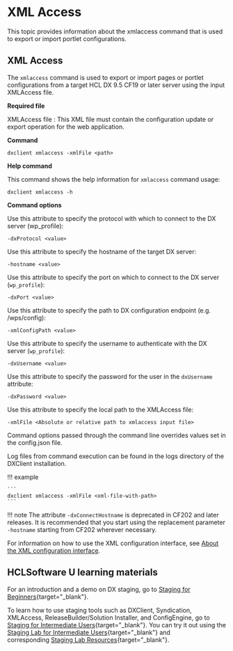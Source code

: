 # XML Access

This topic provides information about the xmlaccess command that is used to export or import portlet configurations.

## XML Access

The `xmlaccess` command is used to export or import pages or portlet configurations from a target HCL DX 9.5 CF19 or later server using the input XMLAccess file.

**Required file**

XMLAccess file : This XML file must contain the configuration update or export operation for the web application.

**Command**

```
dxclient xmlaccess -xmlFile <path>
```

**Help command**

This command shows the help information for `xmlaccess` command usage:

```
dxclient xmlaccess -h
```

**Command options**

Use this attribute to specify the protocol with which to connect to the DX server (wp_profile):

```
-dxProtocol <value>
```

Use this attribute to specify the hostname of the target DX server:

```
-hostname <value>
```

Use this attribute to specify the port on which to connect to the DX server (`wp_profile`):

```
-dxPort <value>
```

Use this attribute to specify the path to DX configuration endpoint (e.g. /wps/config):

```
-xmlConfigPath <value>
```

Use this attribute to specify the username to authenticate with the DX server (`wp_profile`):

```
-dxUsername <value>
```

Use this attribute to specify the password for the user in the `dxUsername` attribute:

```
-dxPassword <value>
```

Use this attribute to specify the local path to the XMLAccess file:

```
-xmlFile <Absolute or relative path to xmlaccess input file>
```

Command options passed through the command line overrides values set in the config.json file.

Log files from command execution can be found in the logs directory of the DXClient installation.

!!! example

    ```
    dxclient xmlaccess -xmlFile <xml-file-with-path>
    ```

!!! note 
    The attribute `-dxConnectHostname` is deprecated in CF202 and later releases. It is recommended that you start using the replacement parameter `-hostname` starting from CF202 wherever necessary.

For information on how to use the XML configuration interface, see [About the XML configuration interface](../../../../deployment/manage/portal_admin_tools/xml_config_interface/adxmlabt.md).

## HCLSoftware U learning materials

For an introduction and a demo on DX staging, go to [Staging for Beginners](https://hclsoftwareu.hcltechsw.com/component/axs/?view=sso_config&id=3&forward=https%3A%2F%2Fhclsoftwareu.hcltechsw.com%2Fcourses%2Flesson%2F%3Fid%3D505){target="_blank"}.

To learn how to use staging tools such as DXClient, Syndication, XMLAccess, ReleaseBuilder/Solution Installer, and ConfigEngine, go to [Staging for Intermediate Users](https://hclsoftwareu.hcltechsw.com/component/axs/?view=sso_config&id=3&forward=https%3A%2F%2Fhclsoftwareu.hcltechsw.com%2Fcourses%2Flesson%2F%3Fid%3D3328){target="_blank"}. You can try it out using the [Staging Lab for Intermediate Users](https://hclsoftwareu.hcltechsw.com/images/Lc4sMQCcN5uxXmL13gSlsxClNTU3Mjc3NTc4MTc2/DS_Academy/DX/Administrator/HDX-ADM-200_Staging_Lab.pdf){target="_blank"} and corresponding [Staging Lab Resources](https://hclsoftwareu.hcltechsw.com/images/Lc4sMQCcN5uxXmL13gSlsxClNTU3Mjc3NTc4MTc2/DS_Academy/DX/Administrator/HDX-ADM-200_Staging_Lab_Resources.zip){target="_blank"}.
